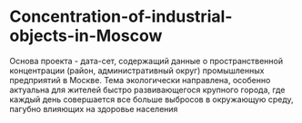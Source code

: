# Concentration-of-industrial-objects-in-Moscow
Основа проекта - дата-сет, содержащий данные о пространственной концентрации (район, административный округ) промышленных предприятий в Москве. Тема экологически направлена, особенно актуальна для жителей быстро развивающегося крупного города, где каждый день совершается все больше выбросов в окружающую среду, пагубно влияющих на здоровье населения
